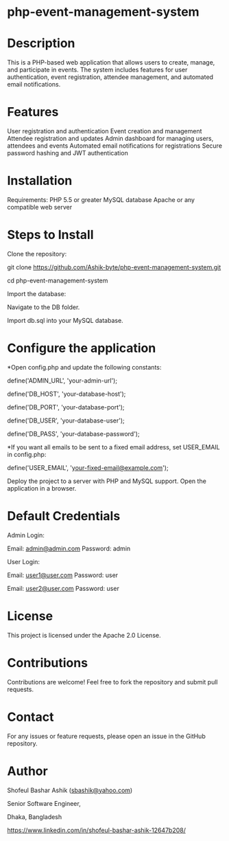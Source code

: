 # php-event-management-system

# Description
This is a PHP-based web application that allows users to create, manage, and participate in events. The system includes features for user authentication, event registration, attendee management, and automated email notifications.

# Features
User registration and authentication
Event creation and management
Attendee registration and updates
Admin dashboard for managing users, attendees and events
Automated email notifications for registrations
Secure password hashing and JWT authentication

# Installation
Requirements:
  PHP 5.5 or greater
  MySQL database
  Apache or any compatible web server

# Steps to Install
Clone the repository:

  git clone https://github.com/Ashik-byte/php-event-management-system.git
  
  cd php-event-management-system

Import the database:

  Navigate to the DB folder.
  
  Import db.sql into your MySQL database.

# Configure the application
*Open config.php and update the following constants:

  define('ADMIN_URL', 'your-admin-url');
  
  define('DB_HOST', 'your-database-host');
  
  define('DB_PORT', 'your-database-port');
  
  define('DB_USER', 'your-database-user');
  
  define('DB_PASS', 'your-database-password');
  

*If you want all emails to be sent to a fixed email address, set USER_EMAIL in config.php:

  define('USER_EMAIL', 'your-fixed-email@example.com');

Deploy the project to a server with PHP and MySQL support.
Open the application in a browser.

# Default Credentials
Admin Login:

  Email: admin@admin.com
  Password: admin

User Login:

  Email: user1@user.com
  Password: user
  
  Email: user2@user.com
  Password: user

# License
This project is licensed under the Apache 2.0 License.

# Contributions
Contributions are welcome! Feel free to fork the repository and submit pull requests.

# Contact
For any issues or feature requests, please open an issue in the GitHub repository.

# Author
Shofeul Bashar Ashik (sbashik@yahoo.com)

Senior Software Engineer, 

Dhaka, Bangladesh

https://www.linkedin.com/in/shofeul-bashar-ashik-12647b208/

